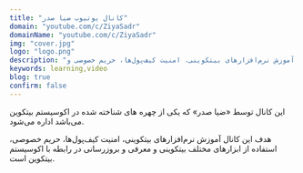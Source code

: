 ```yaml
---
title: "کانال یوتیوب ضیا صدر"
domain: "youtube.com/c/ZiyaSadr"
domainName: "youtube.com/c/ZiyaSadr"
img: "cover.jpg"
logo: "logo.png"
description: "آموزش نرم‌افزارهای بیتکوینی، امنیت کیف‌پول‌ها، حریم خصوصی و..."
keywords: learning,video
blog: true
confirm: false
---
```


این کانال توسط «ضیا صدر» که یکی از چهره های شناخته شده در اکوسیستم بیتکوین می‌باشد اداره می‌شود.

هدف این کانال آموزش نرم‌افزارهای بیتکوینی، امنیت کیف‌پول‌ها، حریم خصوصی، استفاده از ابزارهای مختلف بیتکوینی و معرفی و بروزرسانی در رابطه با اکوسیستم بیتکوین است.
